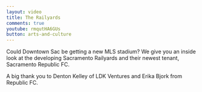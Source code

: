 ```yaml
---
layout: video
title: The Railyards
comments: true
youtube: rmqutHA6GUs
button: arts-and-culture
---
```


Could Downtown Sac be getting a new MLS stadium? We give you an inside look at the developing Sacramento Railyards and their newest tenant, Sacramento Republic FC.

A big thank you to Denton Kelley of LDK Ventures and Erika Bjork from Republic FC.
